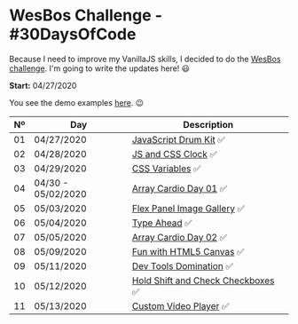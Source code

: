 # WesBos Challenge - #30DaysOfCode

Because I need to improve my VanillaJS skills, I decided to do the [WesBos challenge](https://javascript30.com/). I'm going to write the updates here! 😃

**Start:** 04/27/2020

You see the demo examples [here](https://vanribeiro-30daysofjavascript.netlify.app/). 😉

Nº | Day        | Description            | 
--|-----------|------------------------|
01|04/27/2020 |[JavaScript Drum Kit](challenge-files/01%20-%20JavaScript%20Drum%20Kit/README.md) ✅
02|04/28/2020 |[JS and CSS Clock](challenge-files/02%20-%20JS%20and%20CSS%20Clock/README.md) ✅
03|04/29/2020 |[CSS Variables](challenge-files/03%20-%20CSS%20Variables/README.md) ✅
04|04/30 - 05/02/2020 |[Array Cardio Day 01](challenge-files/04%20-%20Array%20Cardio%20Day%201/README.md) ✅
05|05/03/2020 |[Flex Panel Image Gallery](challenge-files/05%20-%20Flex%20Panel%20Gallery/README.md) ✅
06|05/04/2020 |[Type Ahead](challenge-files/06%20-%20Type%20Ahead/README.md) ✅
07|05/05/2020 |[Array Cardio Day 02](challenge-files/04%20-%20Array%20Cardio%20Day%201/README.md) ✅
08|05/09/2020 |[Fun with HTML5 Canvas](challenge-files/08%20-%20Fun%20with%20HTML5%20Canvas/README.md) ✅
09|05/11/2020 |[Dev Tools Domination](challenge-files/09%20-%20Dev%20Tools%20Domination/README.md) ✅
10|05/12/2020 |[Hold Shift and Check Checkboxes](challenge-files/10%20-%20Hold%20Shift%20and%20Check%20Checkboxes/README.md) ✅
11|05/13/2020 |[Custom Video Player](challenge-files/11%20-%20Custom%20Video%20Player/README.md) ✅